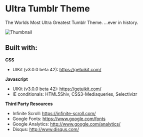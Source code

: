 # Ultra Tumblr Theme #

The Worlds Most Ultra Greatest Tumblr Theme.  ...ever in history.

![Thumbnail](http://haeck.s3.amazonaws.com/ultra/ultra-tumblr-theme-screenshot.jpg)


## Built with: ##

**CSS**

* UIKit (v3.0.0 beta 42): https://getuikit.com/


**Javascript**  

* UIKit (v3.0.0 beta 42): https://getuikit.com/
* IE conditionals: HTML5Shiv, CSS3-Mediaqueries, Selectivizr


**Third Party Resources**

* Infinite Scroll: https://infinite-scroll.com/
* Google Fonts: https://www.google.com/fonts
* Google Analytics: http://www.google.com/analytics/
* Disqus: http://www.disqus.com/
